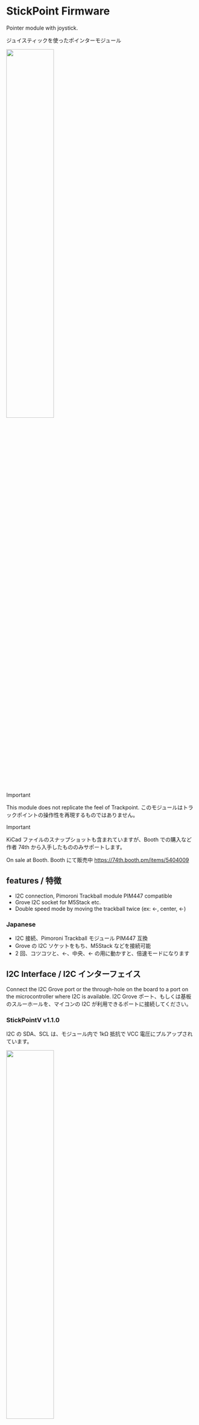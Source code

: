 # StickPoint Firmware

Pointer module with joystick.

ジュイスティックを使ったポインターモジュール

<img src="docs/photo1.jpg" width="50%" />

> [!IMPORTANT]
> This module does not replicate the feel of Trackpoint. このモジュールはトラックポイントの操作性を再現するものではありません。

> [!IMPORTANT]
> KiCad ファイルのスナップショットも含まれていますが、Booth での購入など作者 74th から入手したもののみサポートします。

On sale at Booth. Booth にて販売中 https://74th.booth.pm/items/5404009

## features / 特徴

- I2C connection, Pimoroni Trackball module PIM447 compatible
- Grove I2C socket for M5Stack etc.
- Double speed mode by moving the trackball twice (ex: ←, center, ←)

### Japanese

- I2C 接続、Pimoroni Trackball モジュール PIM447 互換
- Grove の I2C ソケットをもち、M5Stack などを接続可能
- 2 回、コツコツと、←、中央、← の用に動かすと、倍速モードになります

## I2C Interface / I2C インターフェイス

Connect the I2C Grove port or the through-hole on the board to a port on the microcontroller where I2C is available. I2C Grove ポート、もしくは基板のスルーホールを、マイコンの I2C が利用できるポートに接続してください。

### StickPointV v1.1.0

I2C の SDA、SCL は、モジュール内で 1kΩ 抵抗で VCC 電圧にプルアップされています。

<img src="docs/stickpointv-ch32v003-v1.1.0-face.drawio.svg" width="50%" />

### StickPointV v1.0.0

<img src="docs/stickpointv-ch32v003-v1.0.0-face.drawio.svg" width="50%" />

Note that I2C SDA and SCL require a pull-up. RP2040 requires an external pull-up resistor of about 1 kΩ. When operating at 3.3 V, connect a 1 kΩ resistor between the 3.3 V supply and SDA and SCL. なお、I2C の SDA、SCL にはプルアップが必要です。RP2040 では外部の 1kΩ 程度のプルアップ抵抗が必要になります。3.3V で動作させる場合は、3.3V 電源と、SDA、SCL の間に 1kΩ の抵抗を接続してください。

<img src="docs/pullup.png" width="50%" />

## I2C Protocol / I2C 通信仕様

Address: 0x0A

When a send instruction is issued, the following 5 bytes are returned. 送信指示を出すと、以下の 5 バイトを返します。

- 1: left
- 2: right
- 3: down
- 4: up
- 5: 0

## Documents

- StickPointV (CH32V003)
  - v1.1.0
    - Semantics: [PDF](docs/stickpointv-ch32v003-v1.1.0-semantics.pdf), [KiCanvas](https://kicanvas.org/?github=https%3A%2F%2Fgithub.com%2F74th%2Fstickpoint-firmware%2Fblob%2Fmain%2Fdocs%2Fstickpointv-ch32v003-v1.1.0-semantics.kicad_sch), [kicad_sch](./docs/stickpointv-ch32v003-v1.1.0-semantics.kicad_sch)
    - PCB: [KiCanvas](https://kicanvas.org/?github=https%3A%2F%2Fgithub.com%2F74th%2Fstickpoint-firmware%2Fblob%2Fmain%2Fdocs%2Fstickpointv-ch32v003-v1.1.0-pcb.kicad_pcb)
    - changed
      - add I2C pull-up resistor
      - add Qwiic connector
  - v1.0.0
    - Semantics: [PDF](docs/stickpointv-ch32v003-v1.0.0-semantics.pdf), [KiCanvas](https://kicanvas.org/?github=https%3A%2F%2Fgithub.com%2F74th%2Fstickpoint-firmware%2Fblob%2Fmain%2Fdocs%2Fstickpointv-ch32v003-v1.0.0-semantics.kicad_sch), [kicad_sch](./docs/stickpointv-ch32v003-v1.0.0-semantics.kicad_sch)
    - PCB: [KiCanvas](https://kicanvas.org/?github=https%3A%2F%2Fgithub.com%2F74th%2Fstickpoint-firmware%2Fblob%2Fmain%2Fdocs%2Fstickpointv-ch32v003-v1.0.0-pcb.kicad_pcb)
- ⚠︎Deprecated⚠︎ StickPoint (ATTiny402)
  - v1.0.1
    - Semantics: [PDF](docs/stickpoint-attiny402-v1.0.1-semantics.pdf), [KiCanvas](https://kicanvas.org/?github=https%3A%2F%2Fgithub.com%2F74th%2Fstickpoint-firmware%2Fblob%2Fmain%2Fdocs%2Fstickpoint-attiny402-v1.0.1-semantics.kicad_sch), [kicad_pcb](./docs/stickpointv-ch32v003-v1.0.0-pcb.kicad_pcb)
    - PCB: [KiCanvas](https://kicanvas.org/?github=https%3A%2F%2Fgithub.com%2F74th%2Fstickpoint-firmware%2Fblob%2Fmain%2Fdocs%2Fstickpoint-attiny402-v1.0.1-pcb.kicad_pcb)

## How to use QMK Firmware with RP2040 / RP2040 での QMK Firmware での使用方法

Connect SDA and SCL of the module to the I2C capable ports on the RP2040. Also connect GND and VCC (3.3V/5V). RP2040 の I2C が使えるポートに、モジュールの SDA、SCL を接続します。また、GND、VCC（3.3V/5V）も接続してください。

RP2040 には、2 つの I2C の I2C0 と I2C1 があります。どちらを利用するかはポートにより異なります。RP2040 のドキュメントから確認してください。

### rules.mk

Add the following statement. 以下の記述を追加してください。

```
POINTING_DEVICE_ENABLE = yes
I2C_DRIVER_REQUIRED = yes
POINTING_DEVICE_DRIVER = pimoroni_trackball
```

### halconf.h

If halconf.h does not exist, create it and add the following statement. halconf.h がない場合作成して、以下の記述を追加してください。

```
#pragma once

#define HAL_USE_I2C TRUE

#include_next <halconf.h>
```

### mcuconf.h

If mcuconf.h does not exist, create it and add the following statement. mcuconf.h がない場合作成して、以下の記述を追加してください。

The TRUE and FALSE values for RP_I2C_USE_I2C0 and RP_I2C_USE_I2C1 should be changed according to I2C0 and I2C1 used. RP_I2C_USE_I2C0、RP_I2C_USE_I2C1 の TRUE、FALSE は利用する I2C0、I2C1 によって変更してください。

```
#pragma once

#include_next <mcuconf.h>

#undef RP_I2C_USE_I2C0
#define RP_I2C_USE_I2C0 TRUE

#undef RP_I2C_USE_I2C1
#define RP_I2C_USE_I2C1 FALSE
```

### config.h

以下の記述を追加してください。

I2C1_SCL_PIN、I2C1_SDA_PIN には接続した I2C ポートを指定してください。

```
#pragma once

#define PIMORONI_TRACKBALL_ADDRESS 0x0A
#define I2C1_SCL_PIN GP1
#define I2C1_SDA_PIN GP0
#define I2C_DRIVER I2CD0
#define F_SCL 100000
#define PIMORONI_TRACKBALL_SCALE 5
```

Even when I2C0 is used, it seems to be described in I2C1_SCL_PIN and I2C1_SDA_PIN. I2C0 を利用する場合であっても、I2C1_SCL_PIN、I2C1_SDA_PIN に記述するようです。

PIMORONI_TRACKBALL_SCALE is a value that is multiplied by the acquired value. Use it to adjust the amount of movement. PIMORONI_TRACKBALL_SCALE は、取得した値に対してかけ算される値です。移動量の調整に利用してください。

### Scroll / スクロール

The QMK Firmware documentation describes how to implement scrolling by clicking and moving. Please refer to this document. QMK Firmware のドキュメントにはクリックしながら移動するとスクロールする様に実装する方法について記述があります。こちらを参考にしてみてください。

https://docs.qmk.fm/#/feature_pointing_device?id=drag-scroll-or-mouse-scroll

https://docs.qmk.fm/#/feature_pointing_device?id=advanced-drag-scroll

### Example / 例

Sparrow60C https://github.com/74th/qmk_firmware_sparrow_keyboard/tree/sparrow/keyboards/sparrow60c

## How to update Firmware / ファームウェアの更新方法

### StickPointV (CH32V003)

WCH-LinkE is required to use CH32V003. CH32V003 を使用するため、WCH-LinkE が必要です。

WCH-LinkE is available at the following stores. Please note that similar WCH-Link (without E) is not supported. WCH-LinkE は、以下のショップで購入可能です。類似品 WCH-Link(E のないもの) は対応していませんので、ご注意ください。

- WCH-LinkE (秋月電子通商) https://akizukidenshi.com/catalog/g/g118065/
- WCH-LinkE (Aliexpress) https://www.aliexpress.com/item/1005005180653105.html
- CH32V003 Kit (Aliexpress WCH-Official Store) https://www.aliexpress.com/item/1005004895791296.html

Connect the WCH-LinkE to the following 3 ports on the module. WCH-LinkE とモジュールの以下の 3 つのポートを接続してください。

- VCC, 3.3V/5V
- GND
- SWDIO

If the Grove port is already providing power, only the following two ports are needed. Grove ポートで既に電源を供給している場合は、以下の 2 つのポートだけで良いです。

- GND
- SWDIO

<img src="docs/stickpointv-ch32v003-v1.1.0-face.drawio.svg" width="50%" /><img src="docs/stickpointv-ch32v003-v1.0.0-face.drawio.svg" width="50%" />

This firmware uses ch32v003fun, please refer to the ch32v003fun documentation for how to set up the ch32v003fun development environment. このファームウェアは ch32v003fun を使用しています。ch32v003fun の開発環境の整え方は ch32v003fun のドキュメントを参照して下さい。

https://github.com/cnlohr/ch32v003fun

The software to upload the firmware is minichlink, which is included in ch32v003fun. minichlink should be built and placed in the PATH. ファームウェアをアップロードするソフトウェアには minichlink を使用します。minichlink は ch32v003fun に含まれています。minichlink をビルドしてパスの通る所においてください。

In the stickpointv-ch32v003j4m6 directory, execute the following command. stickpointv-ch32v003j4m6 のディレクトリで、以下のコマンドを実行します。

```
make
```

Fine adjustment of the movement amount is specified by REDUCE_LEVEL. 移動量の微調整は REDUCE_LEVEL で指定します。

### ⚠︎Deprecated⚠︎ StickPoint (ATTiny402)

A UPDI programmer is required to use the ATTiny402. ATTiny402 を使用するため、UPDI プログラマが必要です。
The UPDI programmer can be produced using USB serial conversion. Please check here. UPDI プログラマは、USB シリアル変換を使って制作可能です。こちらを確認ください。

https://github.com/microchip-pic-avr-tools/pymcuprog#serial-port-updi-pyupdi

Use PlatformIO, install the extension PlatformIO in VS Code. PlatformIO を使います。VS Code に拡張機能 PlatformIO をインストールしてください。

Open the stickpoint-attiny402 directory as a workspace in VS Code (open the stickpoint-attiny402 directory with the command "File: Open Folder..."). VS Code で joypoint ディレクトリをワークスペースとして開きます（コマンド「ファイル：フォルダーを開く（File: Open Folder...）」で joypoint ディレクトリを開きます）

Adjust upload_port, upload_command, etc. in platform.ini and upload. platform.ini の upload_port、upload_command などを調整し、アップロードをしてください。

## Tuning Guide / チューニングガイド

The easiest way to tune the amount of movement is to control the amount of movement on the keyboard firmware side; in the case of QMK Firmware, you can set PIMORONI_TRACKBALL_SCALE, a value that is multiplied by the acquired amount of movement. If you want to increase the amount of movement, increase the number; if you want to decrease the amount of movement, decrease the number.

If you want to control the amount of movement in a more detailed manner, there is a value called REDUCE_LEVEL that is controlled on the StickPoint side. The amount of movement is controlled by dividing the calculated amount of movement by this value. If this value is increased, the amount of movement becomes smaller, and if it is decreased, the amount of movement becomes larger.

StickPoint uses the read_analog function to convert the value into a 4-step amount. I did this because I thought that any finer control would be difficult with this device. These thresholds are set by StickPoint's high_zone, deadzone, and middle. Fine tuning can be done by changing this value or changing the value to be set. Currently, the values are converted to four steps of 0, 1, 3, and 5. If you wish to control the values more finely than that, please change them in conjunction with REDUCE_LEVEL.

🇯🇵

最も簡単に移動量をチューニングする方法は、キーボードファームウェア側で移動量を制御することです。QMK Firmware の場合には、PIMORONI_TRACKBALL_SCALE という取得した移動量にかけ算する値を設定できます。移動量を増やしたい場合には数字を大きく、減らしたい場合には小さくしてください。

寄り細かく移動量を制御する場合、StickPoint の側で制御している REDUCE_LEVEL という値があります。算出した移動量にたいして、この値で割ることで移動量を制御しています。この値を大きくすると移動量が小さくなり、小さくすると移動量が大きくなります。

StickPoint は read_analog 関数で、4 段階の量に変換しています。それ以上の細かい制御はこのデバイスでは難しいと、私は考えたためです。この閾値は、StickPoint の high_zone、deadzone、middle で設定しています。この値を変更したり、設定する値を変更することで微調整が可能です。現在は、0、1、3、5 の 4 段階の値に変換していますが、それより細かく制御したい場合は、REDUCE_LEVEL と合わせて変更してください。

## License

MIT License

I would be happy if you would not sell the device. Booth ショップで扱っているため、販売はしないでいただけるとありがたいです。
